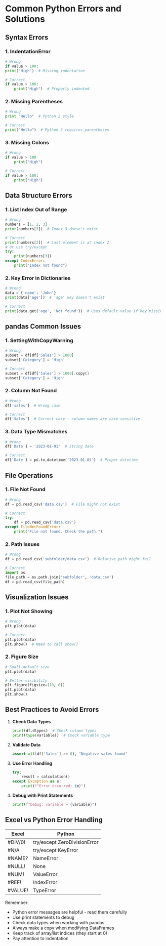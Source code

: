 # Common Python Errors and Solutions

## Syntax Errors

### 1. IndentationError
```python
# Wrong
if value > 100:
print("High")  # Missing indentation

# Correct
if value > 100:
    print("High")  # Properly indented
```

### 2. Missing Parentheses
```python
# Wrong
print "Hello"  # Python 2 style

# Correct
print("Hello")  # Python 3 requires parentheses
```

### 3. Missing Colons
```python
# Wrong
if value > 100
    print("High")

# Correct
if value > 100:
    print("High")
```

## Data Structure Errors

### 1. List Index Out of Range
```python
# Wrong
numbers = [1, 2, 3]
print(numbers[3])  # Index 3 doesn't exist

# Correct
print(numbers[2])  # Last element is at index 2
# Or use try/except
try:
    print(numbers[3])
except IndexError:
    print("Index not found")
```

### 2. Key Error in Dictionaries
```python
# Wrong
data = {'name': 'John'}
print(data['age'])  # 'age' key doesn't exist

# Correct
print(data.get('age', 'Not found'))  # Uses default value if key missing
```

## pandas Common Issues

### 1. SettingWithCopyWarning
```python
# Wrong
subset = df[df['Sales'] > 1000]
subset['Category'] = 'High'

# Correct
subset = df[df['Sales'] > 1000].copy()
subset['Category'] = 'High'
```

### 2. Column Not Found
```python
# Wrong
df['sales']  # Wrong case

# Correct
df['Sales']  # Correct case - column names are case-sensitive
```

### 3. Data Type Mismatches
```python
# Wrong
df['Date'] = '2023-01-01'  # String date

# Correct
df['Date'] = pd.to_datetime('2023-01-01')  # Proper datetime
```

## File Operations

### 1. File Not Found
```python
# Wrong
df = pd.read_csv('data.csv')  # File might not exist

# Correct
try:
    df = pd.read_csv('data.csv')
except FileNotFoundError:
    print("File not found. Check the path.")
```

### 2. Path Issues
```python
# Wrong
df = pd.read_csv('subfolder/data.csv')  # Relative path might fail

# Correct
import os
file_path = os.path.join('subfolder', 'data.csv')
df = pd.read_csv(file_path)
```

## Visualization Issues

### 1. Plot Not Showing
```python
# Wrong
plt.plot(data)

# Correct
plt.plot(data)
plt.show()  # Need to call show()
```

### 2. Figure Size
```python
# Small default size
plt.plot(data)

# Better visibility
plt.figure(figsize=(10, 6))
plt.plot(data)
plt.show()
```

## Best Practices to Avoid Errors

1. **Check Data Types**
   ```python
   print(df.dtypes)  # Check column types
   print(type(variable))  # Check variable type
   ```

2. **Validate Data**
   ```python
   assert all(df['Sales'] >= 0), "Negative sales found"
   ```

3. **Use Error Handling**
   ```python
   try:
       result = calculation()
   except Exception as e:
       print(f"Error occurred: {e}")
   ```

4. **Debug with Print Statements**
   ```python
   print(f"Debug: variable = {variable}")
   ```

## Excel vs Python Error Handling

| Excel | Python |
|-------|--------|
| #DIV/0! | try/except ZeroDivisionError |
| #N/A | try/except KeyError |
| #NAME? | NameError |
| #NULL! | None |
| #NUM! | ValueError |
| #REF! | IndexError |
| #VALUE! | TypeError |

Remember:
- Python error messages are helpful - read them carefully
- Use print statements to debug
- Check data types when working with pandas
- Always make a copy when modifying DataFrames
- Keep track of array/list indices (they start at 0)
- Pay attention to indentation
